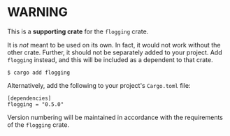 <!-- markdownlint-disable-file MD014 -->

# WARNING

This is a **supporting crate** for the `flogging` crate.

It is _not_ meant to be used on its own. In fact, it would not work without the
other crate. Further, it should not be separately added to your project. Add
`flogging` instead, and this will be included as a dependent to that crate.

```text
$ cargo add flogging
```

Alternatively, add the following to your project's `Cargo.toml` file:

```text
[dependencies]
flogging = "0.5.0"
```

Version numbering will be maintained in accordance with the
requirements of the `flogging` crate.

